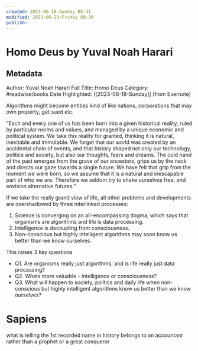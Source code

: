 ```yaml
---
created: 2023-06-18-Sunday 08:41
modified: 2023-06-23-Friday 08:30
publish: 
---
```


# Homo Deus by Yuval Noah Harari

## Metadata

Author: Yuval Noah Harari
Full Title: Homo Deus
Category: #readwise/books
Date Highlighted: [[2023-06-18-Sunday]] (from Evernote)

Algorithms might become entities kind of like nations, corporations that may own property, get sued etc.

“Each and every one of us has been born into a given historical reality, ruled by particular norms and values, and managed by a unique economic and political system. We take this reality for granted, thinking it is natural, inevitable and immutable. We forget that our world was created by an accidental chain of events, and that history shaped not only our technology, politics and society, but also our thoughts, fears and dreams. The cold hand of the past emerges from the grave of our ancestors, grips us by the neck and directs our gaze towards a single future. We have felt that grip from the moment we were born, so we assume that it is a natural and inescapable part of who we are. Therefore we seldom try to shake ourselves free, and envision alternative futures.” 

If we take the really grand view of life, all other problems and developments are overshadowed by three interlinked processes:

1. Science is converging on an all-encompassing dogma, which says that organisms are algorithms and life is data processing.
2. Intelligence is decoupling from consciousness.
3. Non-conscious but highly intelligent algorithms may soon know us better than we know ourselves.

This raises 3 key questions

- Q1. Are organisms really just algorithms, and is life really just data processing?
- Q2. Whats more valuable - intelligence or consciousness?
- Q3. What will happen to society, politics and daily life when non-conscious but highly intelligent algorithms know us better than we know ourselves?

# Sapiens

what is telling the 1st recorded name in history belongs to an accountant rather than a prophet or a great conqueror
